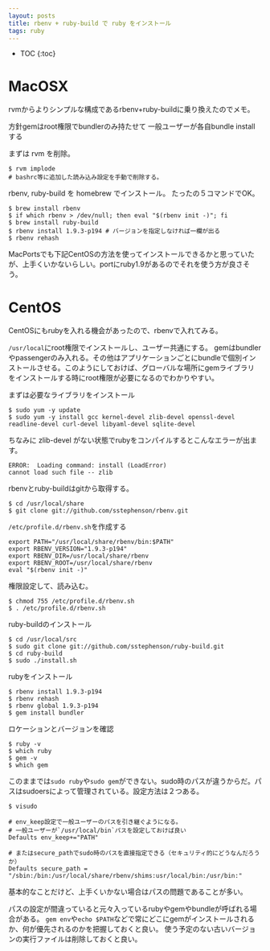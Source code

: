 ```yaml
---
layout: posts
title: rbenv + ruby-build で ruby をインストール
tags: ruby
---
```


* TOC
{:toc}

# MacOSX 
rvmからよりシンプルな構成であるrbenv+ruby-buildに乗り換えたのでメモ。

方針gemはroot権限でbundlerのみ持たせて
一般ユーザーが各自bundle installする

まずは rvm を削除。

    $ rvm implode
    # bashrc等に追加した読み込み設定を手動で削除する。

rbenv, ruby-build を homebrew でインストール。
たったの５コマンドでOK。

    $ brew install rbenv
    $ if which rbenv > /dev/null; then eval "$(rbenv init -)"; fi
    $ brew install ruby-build
    $ rbenv install 1.9.3-p194 # バージョンを指定しなければ一欄が出る
    $ rbenv rehash

MacPortsでも下記CentOSの方法を使ってインストールできるかと思っていたが、上手くいかないらしい。portにruby1.9があるのでそれを使う方が良さそう。

# CentOS

CentOSにもrubyを入れる機会があったので、rbenvで入れてみる。

`/usr/local`にroot権限でインストールし、ユーザー共通にする。
gemはbundlerやpassengerのみ入れる。その他はアプリケーションごとにbundleで個別インストールさせる。このようにしておけば、グローバルな場所にgemライブラリをインストールする時にroot権限が必要になるのでわかりやすい。

まずは必要なライブラリをインストール

    $ sudo yum -y update
    $ sudo yum -y install gcc kernel-devel zlib-devel openssl-devel readline-devel curl-devel libyaml-devel sqlite-devel

ちなみに zlib-devel がない状態でrubyをコンパイルするとこんなエラーが出ます。

    ERROR:  Loading command: install (LoadError)
    cannot load such file -- zlib

rbenvとruby-buildはgitから取得する。

    $ cd /usr/local/share
    $ git clone git://github.com/sstephenson/rbenv.git

 `/etc/profile.d/rbenv.sh`を作成する

    export PATH="/usr/local/share/rbenv/bin:$PATH"
    export RBENV_VERSION="1.9.3-p194"
    export RBENV_DIR=/usr/local/share/rbenv
    export RBENV_ROOT=/usr/local/share/rbenv
    eval "$(rbenv init -)"

権限設定して、読み込む。

    $ chmod 755 /etc/profile.d/rbenv.sh
    $ . /etc/profile.d/rbenv.sh

ruby-buildのインストール

    $ cd /usr/local/src
    $ sudo git clone git://github.com/sstephenson/ruby-build.git
    $ cd ruby-build
    $ sudo ./install.sh

rubyをインストール

    $ rbenv install 1.9.3-p194
    $ rbenv rehash
    $ rbenv global 1.9.3-p194
    $ gem install bundler

ロケーションとバージョンを確認

    $ ruby -v
    $ which ruby
    $ gem -v 
    $ which gem

このままでは`sudo ruby`や`sudo gem`ができない。sudo時のパスが違うからだ。パスはsudoersによって管理されている。設定方法は２つある。

    $ visudo

    # env_keep設定で一般ユーザーのパスを引き継ぐようになる。
    # 一般ユーザーが`/usr/local/bin`パスを設定しておけば良い
    Defaults env_keep+="PATH" 

    # またはsecure_pathでsudo時のパスを直接指定できる（セキュリティ的にどうなんだろうか）
    Defaults secure_path = "/sbin:/bin:/usr/local/share/rbenv/shims:usr/local/bin:/usr/bin:"


基本的なことだけど、上手くいかない場合はパスの問題であることが多い。

パスの設定が間違っていると元々入っているrubyやgemやbundleが呼ばれる場合がある。
`gem env`や`echo $PATH`などで常にどこにgemがインストールされるか、何が優先されるのかを把握しておくと良い。
使う予定のない古いバージョンの実行ファイルは削除しておくと良い。

